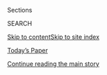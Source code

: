 <div id="app">

<div>

<div class="NYTAppHideMasthead css-zz1s19 e1suatyy0">

<div class="section css-ui9rw0 e1suatyy2">

<div class="css-11hrj97 er09x8g0">

<div class="css-6n7j50">

</div>

<span class="css-1dv1kvn">Sections</span>

<div class="css-10488qs">

<span class="css-1dv1kvn">SEARCH</span>

</div>

[Skip to content](#site-content)[Skip to site
index](#site-index)

</div>

<div class="css-10698na e1huz5gh0">

</div>

</div>

<div id="masthead-bar-one" class="section hasLinks css-15hmgas e1csuq9d3">

<div class="css-uqyvli e1csuq9d0">

</div>

<div class="css-1uqjmks e1csuq9d1">

</div>

<div class="css-9e9ivx">

[](https://myaccount.nytimes.com/auth/login?response_type=cookie&client_id=vi)

</div>

<div class="css-1bvtpon e1csuq9d2">

[Today’s Paper](https://www.nytimes.com/section/todayspaper)

</div>

</div>

</div>

</div>

<div data-aria-hidden="false">

<div id="site-content" data-role="main">

<div id="top-wrapper" class="css-15p45cc eaca97t0" type="top">

<div id="top-slug" class="css-19x0jxb eaca97t1" hidden="">

Advertisement

</div>

[Continue reading the main
story](#after-top)

<div class="ad top-wrapper" style="text-align:center;height:100%;display:block;min-height:90px">

<div id="top" class="place-ad" data-position="top" data-size-key="top">

</div>

</div>

<div id="after-top">

</div>

</div>

<div id="collection-opinion" class="section css-15h4p1b e9abtgs0">

<div class="css-1j21atc e1svk9qx1">

<div class="css-fmiefx e1svk9qx2">

<div class="css-1hk7r2m eu54l5x0">

<div id="sponsor-wrapper" class="css-7a1pgi eaca97t0" type="sponsor" hidden="">

<div id="sponsor-slug" class="css-1l4mleb eaca97t1" hidden="">

Supported by

</div>

[Continue reading the main
story](#after-sponsor)

<div id="sponsor" class="ad sponsor-wrapper" style="text-align:left;height:100%;display:block">

</div>

<div id="after-sponsor">

</div>

</div>

</div>

</div>

<div class="css-nfcc9b e1svk9qx3">

<div class="css-vl9dhg e1svk9qx5">

<div class="css-1nrhkj6 e1svk9qx6">

# Opinion

<div class="follow-button-placeholder" data-collection-id="">

</div>

</div>

</div>

</div>

</div>

<div class="css-fhu7lb e1se7h4u4">

<div class="css-1atpi1k e1se7h4u6">

Columnists

</div>

<div class="css-11ydqt3">

  - [Charles M. Blow](/column/charles-m-blow)
  - [Jamelle Bouie](/column/jamelle-bouie)
  - [David Brooks](/column/david-brooks)
  - [Frank Bruni](/column/frank-bruni)
  - [Roger Cohen](/column/roger-cohen)
  - [Gail Collins](/column/gail-collins)
  - [Ross Douthat](/column/ross-douthat)
  - [Maureen Dowd](/column/maureen-dowd)
  - [Thomas L. Friedman](/column/thomas-l-friedman)
  - [Michelle Goldberg](/column/michelle-goldberg)
  - [Nicholas Kristof](/column/nicholas-kristof)
  - [Paul Krugman](/column/paul-krugman)
  - [David Leonhardt](/column/david-leonhardt)
  - [Farhad Manjoo](/column/farhad-manjoo)
  - [Jennifer Senior](/column/jennifer-senior)
  - [Bret Stephens](/column/bret-stephens)

</div>

</div>

<div class="css-fhu7lb e1se7h4u4">

<div class="css-1atpi1k e1se7h4u6">

Series

</div>

<div class="css-11ydqt3">

  - [Disability](/column/disability)
  - [Fixes](/column/fixes)
  - [On Campus](/column/on-campus)
  - [Red Century](/column/red-century)
  - [Sporting](/column/sporting)
  - [The Stone](/column/the-stone)
  - [Vietnam '67](/column/vietnam-67)

</div>

</div>

[Editorials](/section/opinion/editorials)

[Op-Ed](/section/opinion/contributors)

[Letters](/section/opinion/letters)

[Sunday Review](/section/opinion/sunday)

[Videos](/video/opinion)

[Politics](/section/opinion/politics)

[World](/section/opinion/international-world)

[Gender &
Society](/section/opinion/gender-and-society)

[Business](/section/opinion/business-economics)

[Tech](/section/opinion/technology)

[Environment](/section/opinion/environment)

[Health](/section/opinion/health)

[Culture](/section/opinion/culture)

<div class="css-4svvz1 ekkqrpp0">

<div id="collection-highlights-container" class="section css-18l1u7x e46isfb1">

<div class="template-1 css-gfgt40 ekkqrpp1">

## Highlights

1.  ![<span class="css-kvjpws e1oaj3zl2"><span class="css-1dv1kvn">Credit</span>Mario
    Tama/Getty
    Images</span>](https://static01.nyt.com/images/2020/08/04/opinion/04warzel1/04warzel1-jumbo.jpg)
    
    <div class="css-gjijuv">
    
    ## [How QAnon Creates a Dangerous Alternate Reality](/2020/08/04/opinion/qanon-conspiracy-theory-arg.html)
    
    Game designer Adrian Hon says the conspiracy theory parallels the
    immersive worlds of alternate reality
    games.
    
    <span class="css-me3p27"></span><span class="css-1dydysp e4e4i5l3"></span><span class="css-9voj2j">By
    <span class="css-1baulvz last-byline" itemprop="name">Charlie
    Warzel</span></span>
    
    </div>

2.  ![<span class="css-1nk1g0h e1oaj3zl2"><span class="css-1dv1kvn">Credit</span>Illustration
    by The New York Times; photographs by Brittainy Newman/The New York
    Times and Byron Smith/Getty
    Images</span>](https://static01.nyt.com/images/2020/08/04/opinion/04feud-editorial/04feud-editorial-videoLarge.jpg)
    
    <div class="css-10wtrbd">
    
    ## [New York Needs Less Bickering, More Teamwork](/2020/08/04/opinion/cuomo-de-blasio-coronavirus-nyc.html)
    
    Residents are nervous and exhausted. It’s not too much to ask for a
    unified leadership from the mayor and the
    governor.
    
    <span class="css-me3p27"></span><span class="css-1dydysp e4e4i5l3"></span><span class="css-9voj2j">By
    <span class="css-1baulvz last-byline" itemprop="name">The Editorial
    Board</span></span>
    
    </div>

3.  ![<span class="css-1nk1g0h e1oaj3zl2"><span class="css-1dv1kvn">Credit</span>Damon
    Winter/The New York
    Times</span>](https://static01.nyt.com/images/2020/08/04/opinion/04bouie/merlin_114069913_00b3f249-1710-471a-89bb-9679af440615-videoLarge.jpg)
    
    <div class="css-10wtrbd">
    
    ### Jamelle Bouie
    
    ## [Trump Doesn’t Need the Most Votes. What if He Doesn’t Even Want Them?](/2020/08/04/opinion/trump-2020-electoral-college.html)
    
    Government of the minority, chosen by a minority, on behalf of a
    minority, is not what Lincoln had in mind at
    Gettysburg.
    
    <span class="css-me3p27"></span><span class="css-1dydysp e4e4i5l3"></span><span class="css-9voj2j">By
    <span class="css-1baulvz last-byline" itemprop="name">Jamelle
    Bouie</span></span>
    
    </div>

4.  ![<span class="css-1nk1g0h e1oaj3zl2"><span class="css-1dv1kvn">Credit</span>Peter
    Phobia</span>](https://static01.nyt.com/images/2020/08/05/opinion/05boylan/05boylan-videoLarge.jpg)
    
    <div class="css-10wtrbd">
    
    ### Jennifer Finney Boylan
    
    ## [The Doggiest Days of Summer Demand Gin and Tonics](/2020/08/04/opinion/gin-tonic-summer-drink.html)
    
    They’re refreshing and ridiculously easy to make, and come with just
    enough bitterness to help you get through this miserable
    year.
    
    <span class="css-me3p27"></span><span class="css-1dydysp e4e4i5l3"></span><span class="css-9voj2j">By
    <span class="css-1baulvz last-byline" itemprop="name">Jennifer
    Finney
    Boylan</span></span>
    
    </div>

</div>

<div class="css-1xdhyk6 e46isfb0">

<div class="css-zk12ih ef6si7p0">

1.  ![<span class="css-1hhnwbi e1oaj3zl2"><span class="css-1dv1kvn">Credit</span></span>](https://static01.nyt.com/images/2020/08/05/opinion/05besigner_tiktok/05besigner_tiktok-mediumThreeByTwo440.jpg)
    
    <div class="css-10wtrbd">
    
    ## [Is Microsoft Sure It Wants to Buy TikTok?](/2020/08/04/opinion/tiktok-microsoft-trump.html)
    
    Running a social media service brings headaches and
    scrutiny.
    
    <span class="css-me3p27"></span><span class="css-1dydysp e4e4i5l3"></span><span class="css-9voj2j">By
    <span class="css-1baulvz last-byline" itemprop="name">Greg
    Bensinger</span></span>
    
    </div>

2.  ### THE STONE
    
    ![<span class="css-1hhnwbi e1oaj3zl2"><span class="css-1dv1kvn">Credit</span>Illustration
    by Mike McQuade; Photograph via Library of
    Congress</span>](https://static01.nyt.com/images/2020/08/06/opinion/06stone/04stone-videoLarge.jpg)
    
    <div class="css-10wtrbd">
    
    ## [We Need a Monument to the Unknown America](/2020/08/04/opinion/us-monuments-rome-unknown-god.html)
    
    A memorial makes a statement about who is worth preserving. Why not
    a sacred and beautiful
    nothingness?
    
    <span class="css-me3p27"></span><span class="css-1dydysp e4e4i5l3"></span><span class="css-9voj2j">By
    <span class="css-1baulvz last-byline" itemprop="name">Ed
    Simon</span></span>
    
    </div>

3.  ![<span class="css-1hhnwbi e1oaj3zl2"><span class="css-1dv1kvn">Credit</span>Michael
    Reynolds/EPA, via
    Shutterstock</span>](https://static01.nyt.com/images/2020/08/04/opinion/04recessWeb/04recessWeb-videoLarge.jpg)
    
    <div class="css-10wtrbd">
    
    ## [No Relief Bill, No Vacation](/2020/08/04/opinion/coronavirus-relief-bill-senate-recess.html)
    
    Millions of Americans can’t wait while the Senate takes the rest of
    the summer
    off.
    
    <span class="css-me3p27"></span><span class="css-1dydysp e4e4i5l3"></span><span class="css-9voj2j">By
    <span class="css-1baulvz last-byline" itemprop="name">The Editorial
    Board</span></span>
    
    </div>

4.  ![<span class="css-1hhnwbi e1oaj3zl2"><span class="css-1dv1kvn">Credit</span>Mario
    Tama/Getty
    Images</span>](https://static01.nyt.com/images/2020/08/04/opinion/04Lamas/04Lamas-videoLarge.jpg)
    
    <div class="css-10wtrbd">
    
    ## [‘If I Hadn’t Been Transferred, I Would Have Died’](/2020/08/04/opinion/covid-rural-hospitals.html)
    
    Conversations about death from Covid-19 revolve around patient
    characteristics. But hospitals matter,
    too.
    
    <span class="css-me3p27"></span><span class="css-1dydysp e4e4i5l3"></span><span class="css-9voj2j">By
    <span class="css-1baulvz last-byline" itemprop="name">Daniela J.
    Lamas</span></span>
    
    </div>

5.  ### Ross Douthat
    
    ![<span class="css-1hhnwbi e1oaj3zl2"><span class="css-1dv1kvn">Credit</span>Brandon
    Dill/Getty
    Images</span>](https://static01.nyt.com/images/2020/08/04/opinion/04douthatSub/04douthatSub-videoLarge.jpg)
    
    <div class="css-10wtrbd">
    
    ## [Republicans Are Ready for the Don Draper Method](/2020/08/04/opinion/trump-republicans-tea-party.html)
    
    The coronavirus relief debate has Republicans falling back into
    pre-Trump
    grooves.
    
    <span class="css-me3p27"></span><span class="css-1dydysp e4e4i5l3"></span><span class="css-9voj2j">By
    <span class="css-1baulvz last-byline" itemprop="name">Ross
    Douthat</span></span>
    
    </div>

</div>

</div>

</div>

<div id="mid1-wrapper" class="css-1mn4oms eaca97t0" type="rank">

<div id="mid1-slug" class="css-1tag3rd eaca97t1">

Advertisement

</div>

[Continue reading the main
story](#after-mid1)

<div id="mid1" class="ad mid1-wrapper" style="text-align:center;height:100%;display:block">

</div>

<div id="after-mid1">

</div>

</div>

</div>

<div class="css-185go5a e1o5byef0">

<div class="css-15cbhtu">

  - [Latest](#stream-panel)
  - <span class="css-6n7j50">Search</span>
    <div class="control">
    <div class="label-container css-1dv1kvn">
    Search
    </div>
    <div class="css-wm4t3d">
    **<span id="clear-search-input" class="css-1dv1kvn">Clear this text
    input</span>
    </div>
    </div>
    <span class="css-1iovbfw"></span>

<div id="stream-panel" class="section css-8msx5b e1jz0cab1">

<div class="css-13mho3u">

1.  
    
    <div class="css-1cp3ece">
    
    <div class="css-1l4spti">
    
    [](/2020/08/04/opinion/coronavirus-federal-relief-inaction-debatable.html)
    
    <div class="css-79elbk">
    
    ![](https://static01.nyt.com/images/2020/08/08/opinion/0804debatable/0804debatable-thumbWide.jpg?quality=75&auto=webp&disable=upscale)
    
    </div>
    
    ## Inaction and a Blame Game in the Throes of a Calamity
    
    Federal relief has ended, and the need grows worse.
    
    <div class="css-1nqbnmb ea5icrr0">
    
    By <span class="css-1n7hynb">Talmon Joseph
    Smith</span>
    
    </div>
    
    </div>
    
    <div class="css-1lc2l26 e1xfvim33">
    
    </div>
    
    </div>

2.  
    
    <div class="css-1cp3ece">
    
    <div class="css-1l4spti">
    
    [](/2020/08/04/opinion/letters/blackrock-argentina.html)
    
    <div class="css-79elbk">
    
    ![](https://static01.nyt.com/images/2020/08/01/business/31JPargentinadebt2-print/31argentinadebt-1-thumbWide-v2.jpg?quality=75&auto=webp&disable=upscale)
    
    </div>
    
    ### <span class="css-m70j1g">letters</span>
    
    ## BlackRock, on Argentina’s Debt Accord
    
    The firm says its role is consistent with its commitment to
    stakeholder capitalism. Also: Transgender service members; a paucity
    of conversation; second-home
    owners.
    
    <div class="css-1nqbnmb ea5icrr0">
    
    </div>
    
    </div>
    
    <div class="css-1lc2l26 e1xfvim33">
    
    </div>
    
    </div>

3.  
    
    <div class="css-1cp3ece">
    
    <div class="css-1l4spti">
    
    [](/2020/08/04/opinion/letters/trump-family.html)
    
    <div class="css-79elbk">
    
    ![](https://static01.nyt.com/images/2020/07/14/us/14bookmarytrump-print1/merlin_174289413_be827fb5-595f-4cb3-950d-3021b509f069-thumbWide.jpg?quality=75&auto=webp&disable=upscale)
    
    </div>
    
    ### <span class="css-m70j1g">letterS</span>
    
    ## How Trump’s Upbringing Molded His Personality
    
    Readers respond to an article about how empathy was a sign of
    weakness in the Trump family and to revelations by the president’s
    niece.
    
    <div class="css-1nqbnmb ea5icrr0">
    
    </div>
    
    </div>
    
    <div class="css-1lc2l26 e1xfvim33">
    
    </div>
    
    </div>

4.  
    
    <div class="css-1cp3ece">
    
    <div class="css-1l4spti">
    
    [](/2020/08/04/opinion/bolsonaro-office-of-hate-brazil.html)
    
    <div class="css-79elbk">
    
    ![](https://static01.nyt.com/images/2020/08/05/opinion/05campos/04campos-thumbWide.jpg?quality=75&auto=webp&disable=upscale)
    
    </div>
    
    ## Brazil’s Troll Army Moves Into the Streets
    
    President Jair Bolsonaro and his allies have seeded online hatred
    against the institutions that defend democracy. Now the outrage is
    spilling beyond the internet.
    
    <div class="css-1nqbnmb ea5icrr0">
    
    By <span class="css-1n7hynb">Patrícia Campos Mello</span>
    
    </div>
    
    <div class="css-185051n">
    
    [Ler em
    português](https://www.nytimes.com/pt/2020/08/04/opinion/international-world/bolsonaro-gabinete-do-odio.html "Read in Portuguese")[Leer
    en
    español](https://www.nytimes.com/es/2020/08/04/espanol/opinion/bolsonaro-oficina-odio-brasil.html "Read in Spanish")
    
    </div>
    
    </div>
    
    <div class="css-1lc2l26 e1xfvim33">
    
    </div>
    
    </div>

5.  
    
    <div class="css-1cp3ece">
    
    <div class="css-1l4spti">
    
    [](/2020/08/04/opinion/opioid-telemedicine-covid.html)
    
    <div class="css-79elbk">
    
    ![](https://static01.nyt.com/images/2020/08/04/opinion/04Fixes2/04Fixes2-thumbWide.jpg?quality=75&auto=webp&disable=upscale)
    
    </div>
    
    ### <span class="css-m70j1g">Fixes</span>
    
    ## Using Telemedicine to Treat Opioid Addiction
    
    Getting medication long meant seeing a licensed provider. Now a
    strategy for evading Covid-19 makes treatment available via the web.
    
    <div class="css-1nqbnmb ea5icrr0">
    
    By <span class="css-1n7hynb">Tina
    Rosenberg</span>
    
    </div>
    
    </div>
    
    <div class="css-1lc2l26 e1xfvim33">
    
    </div>
    
    </div>

6.  
    
    <div class="css-1cp3ece">
    
    <div class="css-1l4spti">
    
    [](/2020/08/04/opinion/amazon-facebook-congressional-hearings.html)
    
    <div class="css-79elbk">
    
    ![](https://static01.nyt.com/images/2020/08/05/opinion/05Wu/04Wu-thumbWide.jpg?quality=75&auto=webp&disable=upscale)
    
    </div>
    
    ## What Years of Emails and Texts Reveal About Your Friendly Tech Companies
    
    Theatrics distracted from the real payoff of the congressional
    hearings: the subpoenaed documents.
    
    <div class="css-1nqbnmb ea5icrr0">
    
    By <span class="css-1n7hynb">Tim
    Wu</span>
    
    </div>
    
    </div>
    
    <div class="css-1lc2l26 e1xfvim33">
    
    </div>
    
    </div>

7.  
    
    <div class="css-1cp3ece">
    
    <div class="css-1l4spti">
    
    [](/2020/08/04/opinion/voting-2020-election-blm-movement.html)
    
    <div class="css-79elbk">
    
    ![](https://static01.nyt.com/images/2020/08/05/opinion/30Hunter1/30Hunter1-thumbWide.jpg?quality=75&auto=webp&disable=upscale)
    
    </div>
    
    ## Don’t Believe the Lie That Voting Is All You Can Do
    
    Stop minimizing the work of movements.
    
    <div class="css-1nqbnmb ea5icrr0">
    
    By <span class="css-1n7hynb">Daniel
    Hunter</span>
    
    </div>
    
    </div>
    
    <div class="css-1lc2l26 e1xfvim33">
    
    </div>
    
    </div>

8.  
    
    <div class="css-1cp3ece">
    
    <div class="css-1l4spti">
    
    [](/2020/08/03/opinion/israel-palestine-one-state-solution.html)
    
    <div class="css-79elbk">
    
    ![](https://static01.nyt.com/images/2020/08/03/opinion/03stephensWeb/03stephensWeb-thumbWide.jpg?quality=75&auto=webp&disable=upscale)
    
    </div>
    
    ## The Siren Song of ‘One State’
    
    A hopeless plan could dash hopes for a peaceful resolution between
    Israelis and Palestinians.
    
    <div class="css-1nqbnmb ea5icrr0">
    
    By <span class="css-1n7hynb">Bret
    Stephens</span>
    
    </div>
    
    </div>
    
    <div class="css-1lc2l26 e1xfvim33">
    
    </div>
    
    </div>

9.  
    
    <div class="css-1cp3ece">
    
    <div class="css-1l4spti">
    
    [](/2020/08/03/opinion/spacex-stonehenge-mars.html)
    
    <div class="css-79elbk">
    
    ![](https://static01.nyt.com/images/2020/08/03/opinion/03wonder-edit/03wonder-edit-thumbWide.jpg?quality=75&auto=webp&disable=upscale)
    
    </div>
    
    ## The Good News About What Human Genius Can Still Do
    
    There’s something uniquely compelling about our need to learn what
    we can about the universe.
    
    <div class="css-1nqbnmb ea5icrr0">
    
    By <span class="css-1n7hynb">The Editorial
    Board</span>
    
    </div>
    
    </div>
    
    <div class="css-1lc2l26 e1xfvim33">
    
    </div>
    
    </div>

10. 
    
    <div class="css-1cp3ece">
    
    <div class="css-1l4spti">
    
    [](/2020/08/03/opinion/senior-voters-biden-trump-2020.html)
    
    <div class="css-79elbk">
    
    ![](https://static01.nyt.com/images/2020/08/03/opinion/03cottleWeb/03cottleWeb-thumbWide.jpg?quality=75&auto=webp&disable=upscale)
    
    </div>
    
    ## Disenchanted Seniors for Biden
    
    The pandemic is particularly dangerous for older Americans, and
    Trump is losing their support.
    
    <div class="css-1nqbnmb ea5icrr0">
    
    By <span class="css-1n7hynb">Michelle Cottle</span>
    
    </div>
    
    </div>
    
    <div class="css-1lc2l26 e1xfvim33">
    
    </div>
    
    </div>

<div class="css-13mho3u">

<div class="css-1t62hi8">

<div class="css-1stvaey">

Show
More

<div>

<div style="border:0;clip:rect(0 0 0 0);height:1px;margin:-1px;overflow:hidden;white-space:nowrap;padding:0;width:1px;position:absolute" data-role="log" data-aria-live="assertive">

</div>

<div style="border:0;clip:rect(0 0 0 0);height:1px;margin:-1px;overflow:hidden;white-space:nowrap;padding:0;width:1px;position:absolute" data-role="log" data-aria-live="assertive">

</div>

<div style="border:0;clip:rect(0 0 0 0);height:1px;margin:-1px;overflow:hidden;white-space:nowrap;padding:0;width:1px;position:absolute" data-role="log" data-aria-live="polite">

</div>

<div style="border:0;clip:rect(0 0 0 0);height:1px;margin:-1px;overflow:hidden;white-space:nowrap;padding:0;width:1px;position:absolute" data-role="log" data-aria-live="polite">

</div>

</div>

</div>

</div>

</div>

</div>

<div class="css-g6hk37 supplemental">

<div id="mid2-wrapper" class="css-10wkyv7 eaca97t0" type="lede">

<div id="mid2-slug" class="css-1tag3rd eaca97t1">

Advertisement

</div>

[Continue reading the main
story](#after-mid2)

<div id="mid2" class="ad mid2-wrapper" style="text-align:center;height:100%;display:block;min-height:250px">

</div>

<div id="after-mid2">

</div>

</div>

<div id="mktg-wrapper" class="css-oxle51 eaca97t0" type="mktg">

<div id="mktg-slug" class="css-1tag3rd eaca97t1">

Advertisement

</div>

[Continue reading the main
story](#after-mktg)

<div id="mktg" class="ad mktg-wrapper" style="text-align:center;height:100%;display:block">

</div>

<div id="after-mktg">

</div>

</div>

</div>

</div>

</div>

</div>

</div>

</div>

## Site Index

<div>

</div>

## Site Information Navigation

  - [© <span>2020</span> <span>The New York Times
    Company</span>](https://help.nytimes.com/hc/en-us/articles/115014792127-Copyright-notice)

<!-- end list -->

  - [NYTCo](https://www.nytco.com/)
  - [Contact
    Us](https://help.nytimes.com/hc/en-us/articles/115015385887-Contact-Us)
  - [Work with us](https://www.nytco.com/careers/)
  - [Advertise](https://nytmediakit.com/)
  - [T Brand Studio](http://www.tbrandstudio.com/)
  - [Your Ad
    Choices](https://www.nytimes.com/privacy/cookie-policy#how-do-i-manage-trackers)
  - [Privacy](https://www.nytimes.com/privacy)
  - [Terms of
    Service](https://help.nytimes.com/hc/en-us/articles/115014893428-Terms-of-service)
  - [Terms of
    Sale](https://help.nytimes.com/hc/en-us/articles/115014893968-Terms-of-sale)
  - [Site
    Map](https://spiderbites.nytimes.com)
  - [Help](https://help.nytimes.com/hc/en-us)
  - [Subscriptions](https://www.nytimes.com/subscription?campaignId=37WXW)

</div>

</div>
